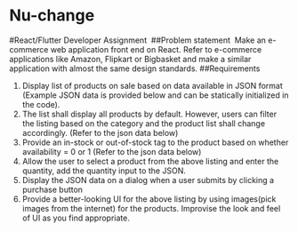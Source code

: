 # Nu-change

#React/Flutter Developer Assignment 
##Problem statement 
Make an e-commerce web application front end on React. Refer to e-commerce applications like Amazon,
Flipkart or Bigbasket and make a similar application with almost the same design standards.
##Requirements
1. Display list of products on sale based on data available in JSON format (Example JSON data is
provided below and can be statically initialized in the code). 
2. The list shall display all products by default. However, users can filter the listing based on the
category and the product list shall change accordingly. (Refer to the json data below)
3. Provide an in-stock or out-of-stock tag to the product based on whether availability = 0 or 1 (Refer
to the json data below)
4. Allow the user to select a product from the above listing and enter the quantity, add the quantity
input to the JSON.
5. Display the JSON data on a dialog when a user submits by clicking a purchase button
1. Provide a better-looking UI for the above listing by using images(pick images from the
internet) for the products. Improvise the look and feel of UI as you find appropriate.
